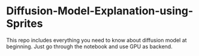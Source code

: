 # Diffusion-Model-Explanation-using-Sprites
This repo includes everything you need to know about diffusion model at beginning. Just go through the notebook and use GPU as backend.
